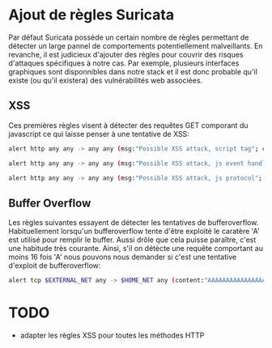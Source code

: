 # Ajout de règles Suricata

Par défaut Suricata possède un certain nombre de règles permettant de détecter un large pannel de comportements potentiellement malveillants. En revanche, il est judicieux d'ajouter des règles pour couvrir des risques d'attaques spécifiques à notre cas. Par exemple, plusieurs interfaces graphiques sont disponnibles dans notre stack et il est donc probable qu'il existe (ou qu'il existera) des vulnérabilités web associées.

## XSS
Ces premières règles visent à détecter des requêtes GET comporant du javascript ce qui laisse penser à une tentative de XSS:
```bash
alert http any any -> any any (msg:"Possible XSS attack, script tag"; content:"script"; nocase; pcre:"/(<|%3C|%253C)script/smi"; classtype:web-application-attack; sid:50100001; rev:1;)

alert http any any -> any any (msg:"Possible XSS attack, js event handler"; content:"on"; nocase; pcre:"/on\w+(%3D|=)/smi"; classtype:web-application-attack; sid:50100002; rev:1;)

alert http any any -> any any (msg:"Possible XSS attack, js protocol"; content:"javascript"; nocase; pcre:"/javascript(:|%3A)/smi"; classtype:web-application-attack; sid:50100003; rev:1;)
```

## Buffer Overflow
Les règles suivantes essayent de détecter les tentatives de bufferoverflow. Habituellement lorsqu'un bufferoverflow tente d'être exploité le caratère 'A' est utilisé pour remplir le buffer. Aussi drôle que cela puisse paraître, c'est une habitude très courante. Ainsi, s'il on détècte une requête comportant au moins 16 fois 'A' nous pouvons nous demander si c'est une tentative d'exploit de bufferoverflow:
```bash
alert tcp $EXTERNAL_NET any -> $HOME_NET any (content:"AAAAAAAAAAAAAAAA", msg:"Buffer overflow exploit detected.")
```



# TODO
- adapter les règles XSS pour toutes les méthodes HTTP